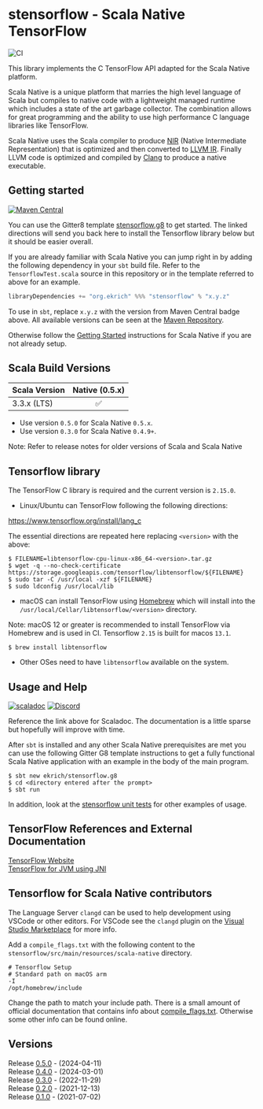 # stensorflow - Scala Native TensorFlow
![CI](https://github.com/ekrich/stensorflow/workflows/CI/badge.svg)

This library implements the C TensorFlow API adapted for the Scala Native platform.

Scala Native is a unique platform that
marries the high level language of Scala but compiles to native code with a
lightweight managed runtime which includes a state of the art garbage collector.
The combination allows for great programming and the ability to use high
performance C language libraries like TensorFlow.

Scala Native uses the Scala compiler to produce
[NIR](https://scala-native.readthedocs.io/en/latest/contrib/nir.html)
(Native Intermediate Representation) that is optimized and then
converted to [LLVM IR](http://llvm.org/). Finally LLVM code is optimized
and compiled by [Clang](http://clang.llvm.org/) to produce a native executable.

## Getting started
[![Maven Central](https://img.shields.io/maven-central/v/org.ekrich/stensorflow_native0.5_3.svg)](https://maven-badges.herokuapp.com/maven-central/org.ekrich/stensorflow_native0.5_3)

You can use the Gitter8 template [stensorflow.g8](https://github.com/ekrich/stensorflow.g8#stensorflowg8) to get started. The linked directions will send you back here to install the Tensorflow library below but it should be easier overall.

If you are already familiar with Scala Native you can jump right in by adding the following dependency in your `sbt` build file. Refer to the `TensorflowTest.scala` source in this repository or in the template referred to above for an example.

```scala
libraryDependencies += "org.ekrich" %%% "stensorflow" % "x.y.z"
```

To use in `sbt`, replace `x.y.z` with the version from Maven Central badge above.
All available versions can be seen at the [Maven Repository](https://mvnrepository.com/artifact/org.ekrich/stensorflow).

Otherwise follow the [Getting Started](https://scala-native.readthedocs.io/en/latest/user/setup.html)
instructions for Scala Native if you are not already setup.

## Scala Build Versions

| Scala Version          | Native (0.5.x)       |
| ---------------------- | :-------------------: |
| 3.3.x (LTS)            |          ✅           |


* Use version `0.5.0` for Scala Native `0.5.x`.
* Use version `0.3.0` for Scala Native `0.4.9+`.

Note: Refer to release notes for older versions of Scala and Scala Native

## Tensorflow library

The TensorFlow C library is required and the current version is `2.15.0`.

* Linux/Ubuntu can TensorFlow following the following directions:

https://www.tensorflow.org/install/lang_c

The essential directions are repeated here replacing `<version>` with the above:

```
$ FILENAME=libtensorflow-cpu-linux-x86_64-<version>.tar.gz
$ wget -q --no-check-certificate https://storage.googleapis.com/tensorflow/libtensorflow/${FILENAME}
$ sudo tar -C /usr/local -xzf ${FILENAME}
$ sudo ldconfig /usr/local/lib
```

* macOS can install TensorFlow using [Homebrew](https://formulae.brew.sh/formula/libtensorflow) 
which will install into the `/usr/local/Cellar/libtensorflow/<version>` directory.

Note: macOS 12 or greater is recommended to install TensorFlow via
Homebrew and is used in CI. Tensorflow `2.15` is built for macos `13.1`.

```
$ brew install libtensorflow
```

* Other OSes need to have `libtensorflow` available on the system.

## Usage and Help
[![scaladoc](https://www.javadoc.io/badge/org.ekrich/stensorflow_native0.5_3.svg?label=scaladoc)](https://www.javadoc.io/doc/org.ekrich/stensorflow_native0.5_3)
[![Discord](https://img.shields.io/discord/633356833498595365.svg?label=&logo=discord&logoColor=ffffff&color=404244&labelColor=6A7EC2)](https://discord.gg/XSj6hQs)

Reference the link above for Scaladoc. The documentation is a little sparse but hopefully will improve with time.

After `sbt` is installed and any other Scala Native prerequisites are met you can use the following Gitter G8 template instructions to get a fully functional Scala Native application with an example in the body of the main program.

```
$ sbt new ekrich/stensorflow.g8
$ cd <directory entered after the prompt>
$ sbt run
```

In addition, look at the [stensorflow unit tests](https://github.com/ekrich/stensorflow/blob/main/stensorflow/src/test/scala/org/ekrich/tensorflow/unsafe/TensorflowTest.scala) for other examples of usage.

## TensorFlow References and External Documentation

[TensorFlow Website](https://www.tensorflow.org/)<br/>
[TensorFlow for JVM using JNI](https://platanios.org/tensorflow_scala/)

## Tensorflow for Scala Native contributors

The Language Server `clangd` can be used to help development using VSCode or other editors. For VSCode see the `clangd` plugin on the [Visual Studio Marketplace](https://marketplace.visualstudio.com/items?itemName=llvm-vs-code-extensions.vscode-clangd) for more info.

Add a `compile_flags.txt` with the following content to the `stensorflow/src/main/resources/scala-native` directory.

```
# Tensorflow Setup
# Standard path on macOS arm
-I
/opt/homebrew/include
```

Change the path to match your include path. There is a small amount of official documentation that contains info about [compile_flags.txt](https://clang.llvm.org/docs/JSONCompilationDatabase.html). Otherwise some other info can be found online.

## Versions

Release [0.5.0](https://github.com/ekrich/stensorflow/releases/tag/v0.5.0) - (2024-04-11)<br/>
Release [0.4.0](https://github.com/ekrich/stensorflow/releases/tag/v0.4.0) - (2024-03-01)<br/>
Release [0.3.0](https://github.com/ekrich/stensorflow/releases/tag/v0.3.0) - (2022-11-29)<br/>
Release [0.2.0](https://github.com/ekrich/stensorflow/releases/tag/v0.2.0) - (2021-12-13)<br/>
Release [0.1.0](https://github.com/ekrich/stensorflow/releases/tag/v0.1.0) - (2021-07-02)<br/>
